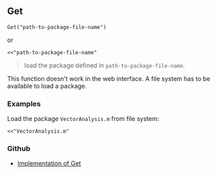 ## Get

```
Get("path-to-package-file-name")
```

or

```
<<"path-to-package-file-name"
```

> load the package defined in `path-to-package-file-name`. 

This function doesn't work in the web interface. A file system has to be available to load a package.

### Examples

Load the package `VectorAnalysis.m` from file system:

```
<<"VectorAnalysis.m"
```
 

### Github

* [Implementation of Get](https://github.com/axkr/symja_android_library/blob/master/symja_android_library/matheclipse-core/src/main/java/org/matheclipse/core/builtin/FileFunctions.java#L590) 
